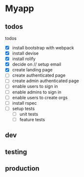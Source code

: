 # Myapp

## todos
todos
- [x] install bootstrap with webpack
- [x] install devise
- [x] install rolify
- [x] decide on // setup email
- [x] create landing page
- [ ] create authenticated page
- [ ] create admin authenticated page
- [ ] enable users to sign in
- [ ] enable admins to sign in
- [ ] enable users to create orgs
- [ ] install rspec
- [ ] setup tests
  - [ ] unit tests
  - [ ] feature tests

## dev

## testing

## production
